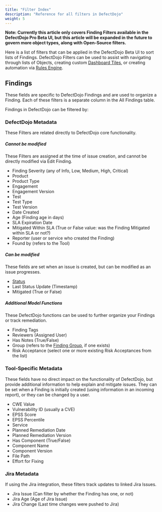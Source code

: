 ```yaml
---
title: "Filter Index"
description: "Reference for all filters in DefectDojo"
weight: 5
---
```


**Note: Currently this article only covers Finding Filters available in the DefectDojo Pro Beta UI, but this article will be expanded in the future to govern more object types, along with Open-Source filters.** 

Here is a list of filters that can be applied in the DefectDojo Beta UI to sort lists of Findings.  DefectDojo Filters can be used to assist with navigating through lists of Objects, creating custom [Dashboard Tiles](/en/customize_dojo/dashboard_notifications/about_custom_dashboard_tiles/), or creating automation via [Rules Engine](/en/customize_dojo/rules_engine/).

## Findings
These fields are specific to DefectDojo Findings and are used to organize a Finding.  Each of these filters is a separate column in the All Findings table.

Findings in DefectDojo can be filtered by:

### DefectDojo Metadata
These Filters are related directly to DefectDojo core functionality.

##### Cannot be modified
These Filters are assigned at the time of issue creation, and cannot be directly modified via Edit Finding.

* Finding Severity (any of Info, Low, Medium, High, Critical)
* Product
* Product Type
* Engagement
* Engagement Version
* Test
* Test Type
* Test Version
* Date Created
* Age (Finding age in days)
* SLA Expiration Date
* Mitigated Within SLA (True or False value: was the Finding Mitigated within SLA or not?)
* Reporter (user or service who created the Finding)
* Found by (refers to the Tool)

##### Can be modified
These fields are set when an issue is created, but can be modified as an issue progresses.

* [Status](/en/working_with_findings/findings_workflows/finding_status_definitions/)
* Last Status Update (Timestamp)
* Mitigated (True or False)

##### Additional Model Functions
These DefectDojo functions can be used to further organize your Findings or track remediation.

* Finding Tags
* Reviewers (Assigned User)
* Has Notes (True/False)
* Group (refers to the [Finding Group](/en/working_with_findings/findings_workflows/editing_findings/#finding-group-actions), if one exists)
* Risk Acceptance (select one or more existing Risk Acceptances from the list)

### Tool-Specific Metadata
These fields have no direct impact on the functionality of DefectDojo, but provide additional information to help explain and mitigate issues.  They can be set when a Finding is initially created (using information in an incoming report), or they can be changed by a user.

* CWE Value
* Vulnerability ID (usually a CVE)
* EPSS Score
* EPSS Percentile
* Service
* Planned Remediation Date
* Planned Remediation Version
* Has Component (True/False)
* Component Name
* Component Version
* File Path
* Effort for Fixing

### Jira Metadata
If using the Jira integration, these filters track updates to linked Jira Issues.

* Jira Issue (Can filter by whether the Finding has one, or not)
* Jira Age (Age of Jira Issue)
* Jira Change (Last time changes were pushed to Jira)
